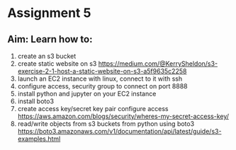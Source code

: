 # Assignment 5

## Aim: Learn how to: 

1. create an s3 bucket
1. create static website on s3 https://medium.com/@KerrySheldon/s3-exercise-2-1-host-a-static-website-on-s3-a5f9635c2258
1. launch an EC2 instance with linux, connect to it with ssh 
1. configure access, security group to connect on port 8888
1. install python and jupyter on your EC2 instance 
1. install boto3
1. create access key/secret key pair configure access https://aws.amazon.com/blogs/security/wheres-my-secret-access-key/
1. read/write objects from s3 buckets from python using boto3 https://boto3.amazonaws.com/v1/documentation/api/latest/guide/s3-examples.html

